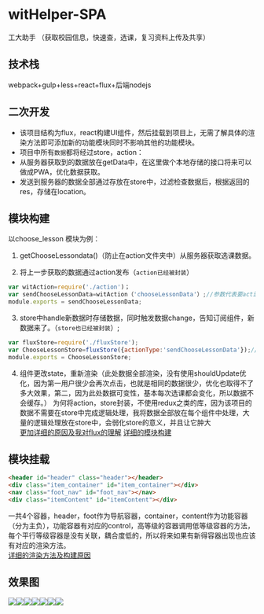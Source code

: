 ﻿# witHelper-SPA

工大助手 （获取校园信息，快速查，选课，复习资料上传及共享）

## 技术栈

 webpack+gulp+less+react+flux+后端nodejs

## 二次开发

 - 该项目结构为flux，react构建UI组件，然后挂载到项目上，无需了解具体的渲染方法即可添加新的功能模块同时不影响其他的功能模块。
 - 项目中所有`数据`都将经过store，action：
  - 从服务器获取到的数据放在getData中，在这里做个本地存储的接口将来可以做成PWA，优化数据获取。
  - 发送到服务器的数据全部通过存放在store中，过滤检查数据后，根据返回的res，存储在location。

## 模块构建

 以choose_lesson 模块为例：
 1. getChooseLessondata()（防止在action文件夹中）从服务器获取选课数据。

 2. 将上一步获取的数据通过action发布（`action已经被封装`）
 ```JavaScript
 var witAction=require('./action')；
 var sendChooseLessonData=witAction（'chooseLessonData'）;//参数代表要action.type
 module.exports = sendChooseLessonData;
 ```
 3. store中handle新数据时存储数据，同时触发数据change，告知订阅组件，新数据来了。（`store也已经被封装`）;
 ```JavaScript
 var fluxStore=require('./fluxStore');
 var ChooseLessonStore=fluxStore({actionType:'sendChooseLessonData'});//传递订阅action.type
 module.exports = ChooseLessonStore; 
 ```
 4. 组件更改state，重新渲染（此处数据全部渲染，没有使用shouldUpdate优化，因为第一用户很少会再次点击，也就是相同的数据很少，优化也取得不了多大效果，第二，因为此处数据可变性，基本每次选课都会变化，所以数据不会缓存。）
 为何将action，store封装，不使用redux之类的库，因为该项目的数据不需要在store中完成逻辑处理，我将数据全部放在每个组件中处理，大量的逻辑处理放在store中，会弱化store的意义，并且让它肿大<br>
 [更加详细的原因及我对flux的理解](http://www.cnblogs.com/takeern/p/6476262.html)
 [详细的模块构建](http://www.cnblogs.com/takeern/p/6476318.html)

## 模块挂载

```html
<header id="header" class="header"></header>
<div class="item_container" id="item_container"></div>
<nav class="foot_nav" id="foot_nav"></nav>
<div class="itemContent" id="itemContent"></div>
``` 
 一共4个容器，header，foot作为导航容器，container，content作为功能容器（分为主负），功能容器有对应的control，高等级的容器调用低等级容器的方法，每个平行等级容器是没有关联，耦合度低的，所以将来如果有新得容器出现也应该有对应的渲染方法。<br>
[详细的渲染方法及构建原因](http://www.cnblogs.com/takeern/p/6445885.html)
## 效果图
![](https://github.com/takeern/witHelper-SPA/blob/master/app/image/acPublish.png)![](https://github.com/takeern/witHelper-SPA/blob/master/app/image/lesson.png)![](https://github.com/takeern/witHelper-SPA/blob/master/app/image/some.png)![](https://github.com/takeern/witHelper-SPA/blob/master/app/image/leLogin.png)![](https://github.com/takeern/witHelper-SPA/blob/master/app/image/ac.png)![](https://github.com/takeern/witHelper-SPA/blob/master/app/image/chooseLesoon.png)![](https://github.com/takeern/witHelper-SPA/blob/master/app/image/acLogin.png)
